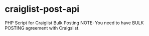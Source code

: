 # craiglist-post-api
PHP Script for Craiglist Bulk Posting
NOTE: You need to have BULK POSTING agreement with Craigslist.
